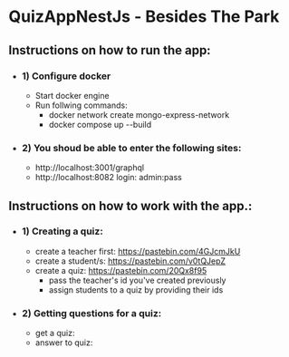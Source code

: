 # QuizAppNestJs - Besides The Park

## Instructions on how to run the app:
- ### 1) Configure docker
    - Start docker engine 
    - Run follwing commands: 
      - docker network create mongo-express-network
      - docker compose up --build
- ### 2) You shoud be able to enter the following sites:
    - http://localhost:3001/graphql
    - http://localhost:8082 login: admin:pass
## Instructions on how to work with the app.:
- ### 1) Creating a quiz:
    - create a teacher first: https://pastebin.com/4GJcmJkU
    - create a student/s: https://pastebin.com/v0tQJepZ
    - create a quiz: https://pastebin.com/20Qx8f95
        - pass the teacher's id you've created previously
        - assign students to a quiz by providing their ids
- ### 2) Getting questions for a quiz:
    - get a quiz:
    - answer to quiz: 
